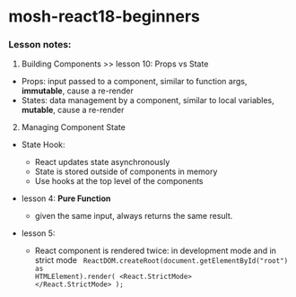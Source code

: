 # mosh-react18-beginners

### Lesson notes:

1. Building Components >> lesson 10: Props vs State

- Props: input passed to a component, similar to function args, **immutable**, cause a re-render
- States: data management by a component, similar to local variables, **mutable**, cause a re-render

2. Managing Component State

- State Hook:

  - React updates state asynchronously
  - State is stored outside of components in memory
  - Use hooks at the top level of the components

- lesson 4: **Pure Function**
  - given the same input, always returns the same result.
- lesson 5:
  - React component is rendered twice: in development mode and in strict mode
    <code>
    ReactDOM.createRoot(document.getElementById("root") as HTMLElement).render(
    <React.StrictMode>
    <App />
    </React.StrictMode>
    );
    </code>
